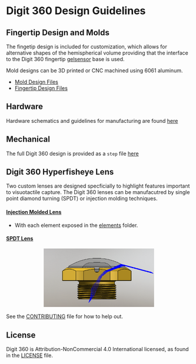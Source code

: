 # Digit 360 Design Guidelines

## Fingertip Design and Molds

The fingetip design is included for customization, which allows for alternative shapes of the hemispherical volume providing that the interface to the Digit 360 fingertip [gelsensor](./hardware/templates/gelsensor/) base is used. 

Mold designs can be 3D printed or CNC machined using 6061 aluminum.

* [Mold Design Files](./fingertip/digit360_fingertip_mold.stp)
* [Fingertip Design Files](./fingertip/digit360_fingertip.stp)

## Hardware

Hardware schematics and guidelines for manufacturing are found [here](./hardware/)

## Mechanical

The full Digit 360 design is provided as a `step` file [here](./mechanical/digit360.stp)

## Digit 360 Hyperfisheye Lens

Two custom lenses are designed specficially to highlight features important to visuotactile capture. The Digit 360 lenses can be manufacutred by single point diamond turning (SPDT) or injection molding techniques.

#### [Injection Molded Lens](digit360_lens.stp)
* With each element exposed in the [elements](./elements/) folder.

#### [SPDT Lens](./spdt/digit360_spdt_lens.STEP)

<p align="center">
<img src="../.assets/lens_spdt.PNG" width="300" />
</p>


See the [CONTRIBUTING](CONTRIBUTING.md) file for how to help out.

## License
Digit 360 is Attribution-NonCommercial 4.0 International licensed, as found in the [LICENSE](LICENSE) file.